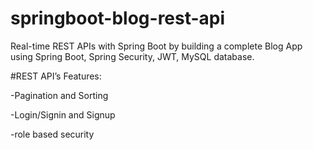 # springboot-blog-rest-api
Real-time REST APIs with Spring Boot by building a complete Blog App using Spring Boot, Spring Security, JWT, MySQL database.


#REST API’s Features:

-Pagination and Sorting

-Login/Signin and Signup

-role based security



